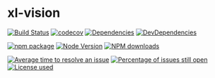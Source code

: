 # xl-vision

[![Build Status](https://api.travis-ci.org/RhysXia/xl-vision.svg?branch=master)](https://travis-ci.org/RhysXia/xl-vision)
[![codecov](https://codecov.io/gh/RhysXia/xl-vision/branch/master/graph/badge.svg)](https://codecov.io/gh/RhysXia/xl-vision)
[![Dependencies](https://img.shields.io/david/RhysXia/xl-vision.svg)](https://david-dm.org/RhysXia/xl-vision)
[![DevDependencies](https://img.shields.io/david/dev/RhysXia/xl-vision.svg)](https://david-dm.org/RhysXia/xl-vision?type=dev)

[![npm package](https://img.shields.io/npm/v/xl-vision.svg)](https://www.npmjs.org/package/xl-vision)
[![Node Version](https://img.shields.io/node/v/xl-vision.svg)](https://www.npmjs.org/package/xl-vision)
[![NPM downloads](http://img.shields.io/npm/dm/xl-vision.svg)](http://npmjs.com/xl-vision)

[![Average time to resolve an issue](http://isitmaintained.com/badge/resolution/RhysXia/xl-vision.svg)](http://isitmaintained.com/project/RhysXia/xl-vision "Average time to resolve an issue")
[![Percentage of issues still open](http://isitmaintained.com/badge/open/RhysXia/xl-vision.svg)](http://isitmaintained.com/project/RhysXia/xl-vision "Percentage of issues still open")
[![License used](https://img.shields.io/github/license/RhysXia/xl-vision.svg)](https://mit-license.org/)

